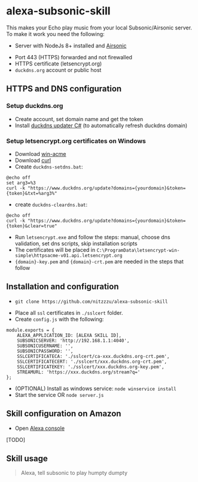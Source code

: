 # alexa-subsonic-skill

This makes your Echo play music from your local Subsonic/Airsonic server.
To make it work you need the following:

*   Server with NodeJs 8+ installed and [Airsonic](https://github.com/airsonic/airsonic/releases)

-   Port 443 (HTTPS) forwarded and not firewalled
-   HTTPS certificate (letsencrypt.org)
-   `duckdns.org` account or public host

## HTTPS and DNS configuration

### Setup duckdns.org

*   Create account, set domain name and get the token
*   Install [duckdns updater C#](https://github.com/XWolfOverride/DuckDNS) (to automatically refresh duckdns domain)

### Setup letsencrypt.org certificates on Windows

*   Download [win-acme](https://github.com/PKISharp/win-acme)
*   Download [curl](https://curl.haxx.se/download.html)
*   Create `duckdns-setdns.bat`:

```
@echo off
set arg3=%3
curl -k "https://www.duckdns.org/update?domains={yourdomain}&token={token}&txt=%arg3%"
```

*   create `duckdns-cleardns.bat`:

```
@echo off
curl -k "https://www.duckdns.org/update?domains={yourdomain}&token={token}&clear=true"
```

*   Run `letsencrypt.exe` and follow the steps: manual, choose dns validation, set dns scripts, skip installation scripts
*   The certificates will be placed in `C:\ProgramData\letsencrypt-win-simple\httpsacme-v01.api.letsencrypt.org`
*   `{domain}-key.pem` and `{domain}-crt.pem` are needed in the steps that follow

## Installation and configuration

*   `git clone https://github.com/nitzzzu/alexa-subsonic-skill`

-   Place all `ssl` certificates in `./sslcert` folder.
-   Create `config.js` with the following:

```
module.exports = {
    ALEXA_APPLICATION_ID: [ALEXA SKILL ID],
    SUBSONICSERVER: 'http://192.168.1.1:4040',
    SUBSONICUSERNAME: '',
    SUBSONICPASSWORD: '',
    SSLCERTIFICATECA: './sslcert/ca-xxx.duckdns.org-crt.pem',
    SSLCERTIFICATECERT: './sslcert/xxx.duckdns.org-crt.pem',
    SSLCERTIFICATEKEY: './sslcert/xxx.duckdns.org-key.pem',
    STREAMURL: 'https://xxx.duckdns.org/stream?q='
};
```

*   (OPTIONAL) Install as windows service: `node winservice install`
*   Start the service OR `node server.js`

## Skill configuration on Amazon

*   Open [Alexa console](https://developer.amazon.com/alexa/console/ask)

[TODO]

## Skill usage

> Alexa, tell subsonic to play humpty dumpty

